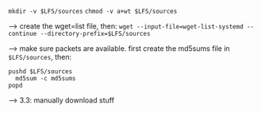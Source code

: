 `mkdir -v $LFS/sources`
`chmod -v a+wt $LFS/sources`

--> create the wget=list file, then:
`wget --input-file=wget-list-systemd --continue --directory-prefix=$LFS/sources`

--> make sure packets are available. first create the md5sums file in `$LFS/sources`, then:
```
pushd $LFS/sources
  md5sum -c md5sums
popd
```

--> 3.3: manually download stuff
